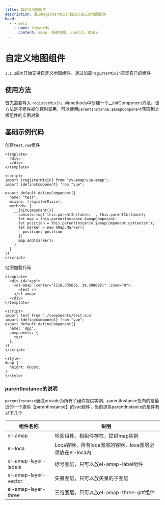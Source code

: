 ```yaml
---
title: 自定义地图组件
description: 通过RegisterMixin自定义自己的地图组件
head:
  - - meta
    - name: keywords
      content: amap, 高德地图, vue3.0, 自定义
---
```


# 自定义地图组件
``1.1.2版本``开始支持自定义地图组件，通过加载``registerMixin``实现自己的组件

## 使用方法
首先需要导入 ``registerMixin``，再methods中创建一个__initComponent方法，该方法是子组件被创建时调用，可以使用``parentInstance.$amapComponent``获取到上级组件的实例对象

## 基础示例代码

创建``test.vue``组件
```vue
<template>
  <div>
  </div>
</template>

<script>
import {registerMixin} from "@vuemap/vue-amap";
import {defineComponent} from "vue";

export default defineComponent({
  name: "test",
  mixins: [registerMixin],
  methods: {
    __initComponent(){
      console.log('this.parentInstance: ', this.parentInstance);
      let map = this.parentInstance.$amapComponent;
      let position = this.parentInstance.$amapComponent.getCenter();
      let marker = new AMap.Marker({
        position: position
      })
      map.add(marker);
    }
  }
})
</script>
```
地图加载代码
```vue
<template>
  <div id="app">
    <el-amap :center="[116.335036, 39.900082]" :zoom="8">
      <test />
    </el-amap>
  </div>
</template>

<script>
import test from './components/test.vue'
import {defineComponent} from "vue";
export default defineComponent({
  name: 'App',
  components: {
    test
  },
})
</script>

<style>
#app {
  height: 600px;
}
</style>
```

### parentInstance的说明
``parentInstance``通过provide为所有子组件提供实例，parentInstance指向的是最近的一个提供【parentInstance】的vue组件，当前提供parentInstance的组件有以下几个

组件名称 | 说明
---|---|
el-amap | 地图组件，根组件存在，提供map实例
el-loca | Loca容器，所有loca图层的容器，loca图层必须放在el-loca内
el-amap-layer-labels | 标号图层，只可以放el-amap-label组件
el-amap-layer-vector | 矢量图层，只可以放矢量的子图层
el-amap-layer-three | 三维图层，只可以放el-amap-three-gltf组件


